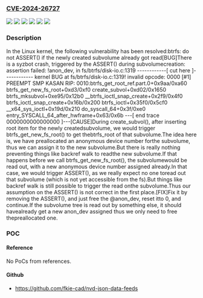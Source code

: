 ### [CVE-2024-26727](https://cve.mitre.org/cgi-bin/cvename.cgi?name=CVE-2024-26727)
![](https://img.shields.io/static/v1?label=Product&message=Linux&color=blue)
![](https://img.shields.io/static/v1?label=Version&message=&color=brightgreen)
![](https://img.shields.io/static/v1?label=Version&message=2dfb1e43f57dd3aeaa66f7cf05d068db2d4c8788%20&color=brightgreen)
![](https://img.shields.io/static/v1?label=Version&message=5.9%20&color=brightgreen)
![](https://img.shields.io/static/v1?label=Version&message=917d608fe375041eb7f29befa6a6d7fd3cf32dde%20&color=brightgreen)
![](https://img.shields.io/static/v1?label=Vulnerability&message=n%2Fa&color=blue)

### Description

In the Linux kernel, the following vulnerability has been resolved:btrfs: do not ASSERT() if the newly created subvolume already got read[BUG]There is a syzbot crash, triggered by the ASSERT() during subvolumecreation: assertion failed: !anon_dev, in fs/btrfs/disk-io.c:1319 ------------[ cut here ]------------ kernel BUG at fs/btrfs/disk-io.c:1319! invalid opcode: 0000 [#1] PREEMPT SMP KASAN RIP: 0010:btrfs_get_root_ref.part.0+0x9aa/0xa60  <TASK>  btrfs_get_new_fs_root+0xd3/0xf0  create_subvol+0xd02/0x1650  btrfs_mksubvol+0xe95/0x12b0  __btrfs_ioctl_snap_create+0x2f9/0x4f0  btrfs_ioctl_snap_create+0x16b/0x200  btrfs_ioctl+0x35f0/0x5cf0  __x64_sys_ioctl+0x19d/0x210  do_syscall_64+0x3f/0xe0  entry_SYSCALL_64_after_hwframe+0x63/0x6b ---[ end trace 0000000000000000 ]---[CAUSE]During create_subvol(), after inserting root item for the newly createdsubvolume, we would trigger btrfs_get_new_fs_root() to get thebtrfs_root of that subvolume.The idea here is, we have preallocated an anonymous device number forthe subvolume, thus we can assign it to the new subvolume.But there is really nothing preventing things like backref walk to readthe new subvolume.If that happens before we call btrfs_get_new_fs_root(), the subvolumewould be read out, with a new anonymous device number assigned already.In that case, we would trigger ASSERT(), as we really expect no one toread out that subvolume (which is not yet accessible from the fs).But things like backref walk is still possible to trigger the read onthe subvolume.Thus our assumption on the ASSERT() is not correct in the first place.[FIX]Fix it by removing the ASSERT(), and just free the @anon_dev, reset itto 0, and continue.If the subvolume tree is read out by something else, it should havealready get a new anon_dev assigned thus we only need to free thepreallocated one.

### POC

#### Reference
No PoCs from references.

#### Github
- https://github.com/fkie-cad/nvd-json-data-feeds


